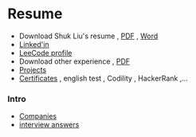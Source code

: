 # Resume

- Download Shuk Liu's resume , [PDF](https://github.com/BizShuk/bizshuk.github.io/raw/master/resume/export/Resume-ShukLiu.pdf) , [Word](https://github.com/BizShuk/bizshuk.github.io/raw/master/resume/export/Resume-ShukLiu.docx)
- [Linked'in](https://tw.linkedin.com/in/liu-shuk-593093a0)
- [LeeCode profile](https://leetcode.com/bizshuk/)
- Download other experience , [PDF](https://github.com/BizShuk/bizshuk.github.io/tree/master/resume/export/Resume-ShukLiu_other.pdf)
- [Projects](project.md)
- [Certificates](https://github.com/BizShuk/bizshuk.github.io/tree/master/resume/certificate) , english test , Codility , HackerRank ,...

### Intro
- [Companies](company.md)
- [interview answers](interview_answer.md)




